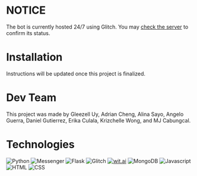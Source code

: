 # NOTICE
The bot is currently hosted 24/7 using Glitch. You may [check the server](https://hissing-gamy-veterinarian.glitch.me/) to confirm its status.

# Installation
Instructions will be updated once this project is finalized.

# Dev Team
This project was made by Gleezell Uy, Adrian Cheng, Alina Sayo, Angelo Guerra, Daniel Gutierrez, Erika Culala, Krizchelle Wong, and MJ Cabungcal.

[comment]: <this was taken from: https://home.aveek.io/GitHub-Profile-Badges/>
[comment]: <this was taken from: https://kapasia-dev-ed.my.site.com/Badges4Me/s/>
# Technologies
![Python](https://img.shields.io/badge/Python-3776AB.svg?style=for-the-badge&logo=Python&logoColor=white)
![Messenger](https://img.shields.io/badge/Messenger-00B2FF.svg?style=for-the-badge&logo=Messenger&logoColor=white)
![Flask](https://img.shields.io/badge/Flask-000000.svg?style=for-the-badge&logo=Flask&logoColor=white)
![Glitch](https://img.shields.io/badge/Glitch-3333FF.svg?style=for-the-badge&logo=Glitch&logoColor=white)
<a href='https://wit.ai/' target="_blank"><img alt='wit.ai' src='https://img.shields.io/badge/wit.ai-100000?style=for-the-badge&logo=wit.ai&logoColor=white&labelColor=43B0A4&color=43B0A4'/></a>
![MongoDB](https://img.shields.io/badge/MongoDB-47A248.svg?style=for-the-badge&logo=MongoDB&logoColor=white)
![Javascript](https://img.shields.io/badge/JavaScript-F7DF1E.svg?style=for-the-badge&logo=JavaScript&logoColor=black)
![HTML](https://img.shields.io/badge/HTML5-E34F26.svg?style=for-the-badge&logo=HTML5&logoColor=white)
![CSS](https://img.shields.io/badge/CSS3-1572B6.svg?style=for-the-badge&logo=CSS3&logoColor=white)
